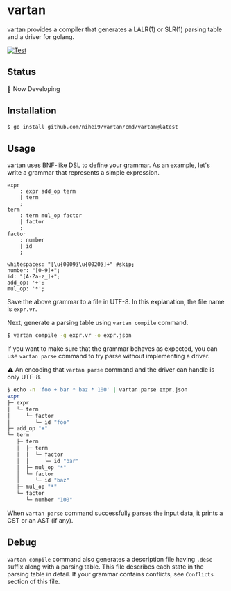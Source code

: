 # vartan

vartan provides a compiler that generates a LALR(1) or SLR(1) parsing table and a driver for golang.

[![Test](https://github.com/nihei9/vartan/actions/workflows/test.yml/badge.svg?branch=main)](https://github.com/nihei9/vartan/actions/workflows/test.yml)

## Status

🚧 Now Developing

## Installation

```sh
$ go install github.com/nihei9/vartan/cmd/vartan@latest
```

## Usage

vartan uses BNF-like DSL to define your grammar. As an example, let's write a grammar that represents a simple expression.

```
expr
    : expr add_op term
    | term
    ;
term
    : term mul_op factor
    | factor
    ;
factor
    : number
    | id
    ;

whitespaces: "[\u{0009}\u{0020}]+" #skip;
number: "[0-9]+";
id: "[A-Za-z_]+";
add_op: '+';
mul_op: '*';
```

Save the above grammar to a file in UTF-8. In this explanation, the file name is `expr.vr`.

Next, generate a parsing table using `vartan compile` command.

```sh
$ vartan compile -g expr.vr -o expr.json
```

If you want to make sure that the grammar behaves as expected, you can use `vartan parse` command to try parse without implementing a driver.

⚠️ An encoding that `vartan parse` command and the driver can handle is only UTF-8.

```sh
$ echo -n 'foo + bar * baz * 100' | vartan parse expr.json
expr
├─ expr
│  └─ term
│     └─ factor
│        └─ id "foo"
├─ add_op "+"
└─ term
   ├─ term
   │  ├─ term
   │  │  └─ factor
   │  │     └─ id "bar"
   │  ├─ mul_op "*"
   │  └─ factor
   │     └─ id "baz"
   ├─ mul_op "*"
   └─ factor
      └─ number "100"
```

When `vartan parse` command successfully parses the input data, it prints a CST or an AST (if any).

## Debug

`vartan compile` command also generates a description file having `.desc` suffix along with a parsing table. This file describes each state in the parsing table in detail. If your grammar contains conflicts, see `Conflicts` section of this file.
